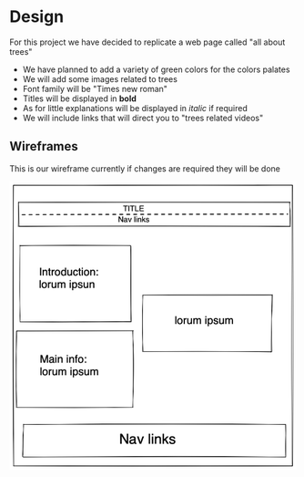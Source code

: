 # Design

For this project we have decided to replicate a web page called "all about
trees"

- We have planned to add a variety of green colors for the colors palates
- We will add some images related to trees
- Font family will be "Times new roman"
- Titles will be displayed in **bold**
- As for little explanations will be displayed in _italic_ if required
- We will include links that will direct you to "trees related videos"

## Wireframes

This is our wireframe currently if changes are required they will be done

![wireframe]('/../../assets/second%20sketch.png)
